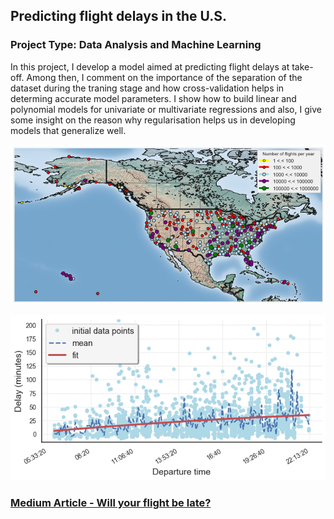 ## Predicting flight delays in the U.S.
### Project Type: Data Analysis and Machine Learning

In this project, I develop a model aimed at predicting flight delays at take-off. Among then, I comment on the importance of the separation of the dataset during the traning stage and how cross-validation helps in determing accurate model parameters. I show how to build linear and polynomial models for univariate or multivariate regressions and also, I give some insight on the reason why regularisation helps us in developing models that generalize well.

![US_map](US_map.png "US_map")

![departure_time](departure_time.png "departure_time")

### [Medium Article - Will your flight be late?](https://medium.com/analytics-vidhya/will-your-flight-be-late-36818ffe52b3?source=friends_link&sk=b12b06c3463c125b1370650e8b52bc9f) 
